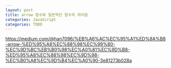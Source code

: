 ```yaml
---
layout: post
title: arrow 함수와 일반적인 함수의 차이점
categories: JavaScript
categories: TODO
---
```


https://medium.com/@han7096/%EB%A6%AC%EC%95%A1%ED%8A%B8-arrow-%ED%95%A8%EC%88%98%EC%99%80-%EC%9D%BC%EB%B0%98%EC%A0%81%EC%9D%B8-%ED%95%A8%EC%88%98%EC%9D%98-%EC%B0%A8%EC%9D%B4%EC%A0%90-3e81273b028a
